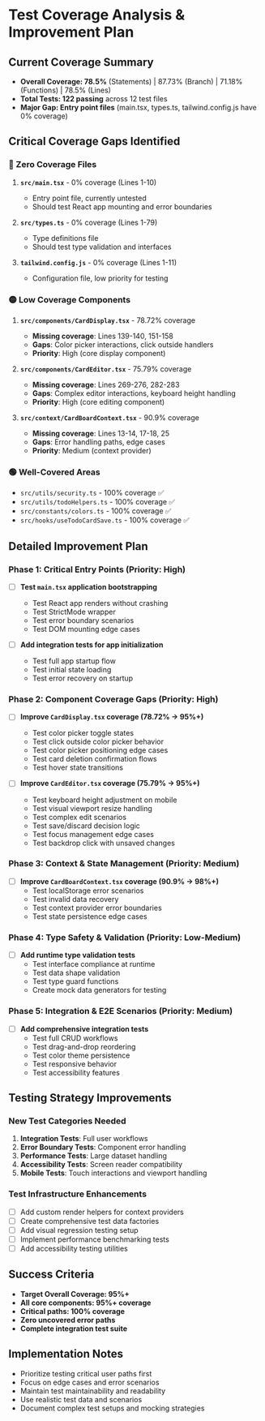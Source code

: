 # Test Coverage Analysis & Improvement Plan

## Current Coverage Summary
- **Overall Coverage: 78.5%** (Statements) | 87.73% (Branch) | 71.18% (Functions) | 78.5% (Lines)
- **Total Tests: 122 passing** across 12 test files
- **Major Gap: Entry point files** (main.tsx, types.ts, tailwind.config.js have 0% coverage)

## Critical Coverage Gaps Identified

### 🔴 Zero Coverage Files
1. **`src/main.tsx`** - 0% coverage (Lines 1-10)
   - Entry point file, currently untested
   - Should test React app mounting and error boundaries

2. **`src/types.ts`** - 0% coverage (Lines 1-79)
   - Type definitions file
   - Should test type validation and interfaces

3. **`tailwind.config.js`** - 0% coverage (Lines 1-11)
   - Configuration file, low priority for testing

### 🟡 Low Coverage Components
1. **`src/components/CardDisplay.tsx`** - 78.72% coverage
   - **Missing coverage**: Lines 139-140, 151-158
   - **Gaps**: Color picker interactions, click outside handlers
   - **Priority**: High (core display component)

2. **`src/components/CardEditor.tsx`** - 75.79% coverage
   - **Missing coverage**: Lines 269-276, 282-283
   - **Gaps**: Complex editor interactions, keyboard height handling
   - **Priority**: High (core editing component)

3. **`src/context/CardBoardContext.tsx`** - 90.9% coverage
   - **Missing coverage**: Lines 13-14, 17-18, 25
   - **Gaps**: Error handling paths, edge cases
   - **Priority**: Medium (context provider)

### 🟢 Well-Covered Areas
- `src/utils/security.ts` - 100% coverage ✅
- `src/utils/todoHelpers.ts` - 100% coverage ✅
- `src/constants/colors.ts` - 100% coverage ✅
- `src/hooks/useTodoCardSave.ts` - 100% coverage ✅

## Detailed Improvement Plan

### Phase 1: Critical Entry Points (Priority: High)
- [ ] **Test `main.tsx` application bootstrapping**
  - Test React app renders without crashing
  - Test StrictMode wrapper
  - Test error boundary scenarios
  - Test DOM mounting edge cases

- [ ] **Add integration tests for app initialization**
  - Test full app startup flow
  - Test initial state loading
  - Test error recovery on startup

### Phase 2: Component Coverage Gaps (Priority: High)
- [ ] **Improve `CardDisplay.tsx` coverage (78.72% → 95%+)**
  - Test color picker toggle states
  - Test click outside color picker behavior
  - Test color picker positioning edge cases
  - Test card deletion confirmation flows
  - Test hover state transitions

- [ ] **Improve `CardEditor.tsx` coverage (75.79% → 95%+)**
  - Test keyboard height adjustment on mobile
  - Test visual viewport resize handling
  - Test complex edit scenarios
  - Test save/discard decision logic
  - Test focus management edge cases
  - Test backdrop click with unsaved changes

### Phase 3: Context & State Management (Priority: Medium)
- [ ] **Improve `CardBoardContext.tsx` coverage (90.9% → 98%+)**
  - Test localStorage error scenarios
  - Test invalid data recovery
  - Test context provider error boundaries
  - Test state persistence edge cases

### Phase 4: Type Safety & Validation (Priority: Low-Medium)
- [ ] **Add runtime type validation tests**
  - Test interface compliance at runtime
  - Test data shape validation
  - Test type guard functions
  - Create mock data generators for testing

### Phase 5: Integration & E2E Scenarios (Priority: Medium)
- [ ] **Add comprehensive integration tests**
  - Test full CRUD workflows
  - Test drag-and-drop reordering
  - Test color theme persistence
  - Test responsive behavior
  - Test accessibility features

## Testing Strategy Improvements

### New Test Categories Needed
1. **Integration Tests**: Full user workflows
2. **Error Boundary Tests**: Component error handling
3. **Performance Tests**: Large dataset handling
4. **Accessibility Tests**: Screen reader compatibility
5. **Mobile Tests**: Touch interactions and viewport handling

### Test Infrastructure Enhancements
- [ ] Add custom render helpers for context providers
- [ ] Create comprehensive test data factories
- [ ] Add visual regression testing setup
- [ ] Implement performance benchmarking tests
- [ ] Add accessibility testing utilities

## Success Criteria
- **Target Overall Coverage: 95%+**
- **All core components: 95%+ coverage**
- **Critical paths: 100% coverage**
- **Zero uncovered error paths**
- **Complete integration test suite**

## Implementation Notes
- Prioritize testing critical user paths first
- Focus on edge cases and error scenarios
- Maintain test maintainability and readability
- Use realistic test data and scenarios
- Document complex test setups and mocking strategies